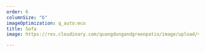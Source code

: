 ```yaml
---
order: 6
columnSize: "6"
imageOptimization: q_auto:eco
title: Sofa
image: https://res.cloudinary.com/quangdungandgreenpatio/image/upload/v1575701658/posts/DSC07288_2_ou31lb.jpg

---
```

